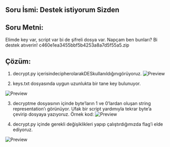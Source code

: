 

## Soru İsmi: Destek istiyorum Sizden

## Soru Metni: 
Elimde key var, script var bi de şifreli dosya var. Napçam ben bunları? Bi destek atıverin!
c460e1ea3455bbf5b4253a8a7d5f55a5.zip

## Çözüm: 
1. decrypt.py içerisindecipherolarakDESkullanıldığınıgörüyoruz.
![Preview](https://github.com/stmctf/stmctf17/blob/master/CRYPTO/DestekIstiyorumSizden/destek1.png)

2. keys.txt dosyasında uygun uzunlukta bir tane key bulunuyor.

![Preview](https://github.com/stmctf/stmctf17/blob/master/CRYPTO/DestekIstiyorumSizden/destek2.png)

3. decryptme dosyasının içinde byte’ların 1 ve 0’lardan oluşan string representation’ı görünüyor. Ufak bir script yardımıyla tekrar byte’a çevirip dosyaya yazıyoruz. Örnek kod:
![Preview](https://github.com/stmctf/stmctf17/blob/master/CRYPTO/DestekIstiyorumSizden/destek3.png)

4. decrypt.py içinde gerekli değişiklikleri yapıp çalıştırdığımızda flag’i elde ediyoruz.

![Preview](https://github.com/stmctf/stmctf17/blob/master/CRYPTO/DestekIstiyorumSizden/destek4.png)
